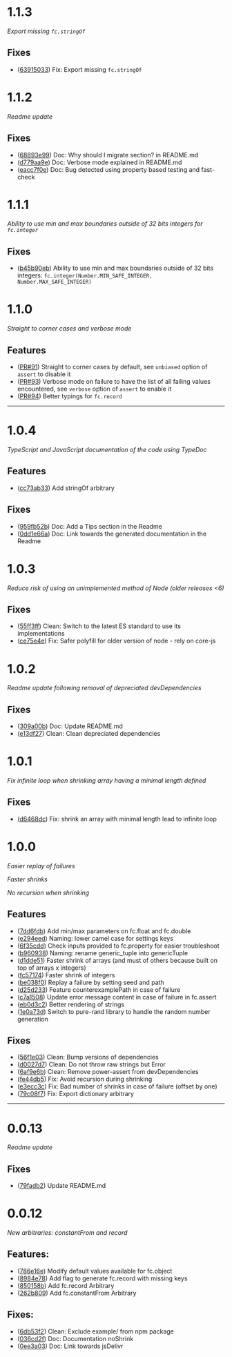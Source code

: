 # 1.1.3

_Export missing `fc.stringOf`_

## Fixes

- ([63915033](/commit/63915033)) Fix: Export missing `fc.stringOf`

# 1.1.2

_Readme update_

## Fixes

- ([68893e99](/commit/68893e99)) Doc: Why should I migrate section? in README.md
- ([d779aa9e](/commit/d779aa9e)) Doc: Verbose mode explained in README.md
- ([eacc7f0e](/commit/eacc7f0e)) Doc: Bug detected using property based testing and fast-check

# 1.1.1

_Ability to use min and max boundaries outside of 32 bits integers for `fc.integer`_

## Fixes

- ([b45b90eb](/commit/b45b90eb)) Ability to use min and max boundaries outside of 32 bits integers: `fc.integer(Number.MIN_SAFE_INTEGER, Number.MAX_SAFE_INTEGER)`

# 1.1.0

_Straight to corner cases and verbose mode_

## Features

- ([PR#91](/pull/91)) Straight to corner cases by default, see `unbiased` option of `assert` to disable it
- ([PR#93](/pull/93)) Verbose mode on failure to have the list of all failing values encountered, see `verbose` option of `assert` to enable it
- ([PR#94](/pull/94)) Better typings for `fc.record`

---

# 1.0.4

_TypeScript and JavaScript documentation of the code using TypeDoc_

## Features

- ([cc73ab33](/commit/cc73ab33)) Add stringOf arbitrary

## Fixes

- ([959fb52b](/commit/959fb52b)) Doc: Add a Tips section in the Readme
- ([0dd1e66a](/commit/0dd1e66a)) Doc: Link towards the generated documentation in the Readme

# 1.0.3

_Reduce risk of using an unimplemented method of Node (older releases <6)_

## Fixes

- ([55ff3ff](/commit/55ff3ff)) Clean: Switch to the latest ES standard to use its implementations
- ([ce75e4e](/commit/ce75e4e)) Fix: Safer polyfill for older version of node - rely on core-js

# 1.0.2

_Readme update following removal of depreciated devDependencies_

## Fixes

- ([309a00b](/commit/309a00b)) Doc: Update README.md
- ([e13df27](/commit/e13df27)) Clean: Clean depreciated dependencies

# 1.0.1

_Fix infinite loop when shrinking array having a minimal length defined_

## Fixes

- ([d6468dc](/commit/d6468dc)) Fix: shrink an array with minimal length lead to infinite loop

# 1.0.0

_Easier replay of failures_

_Faster shrinks_

_No recursion when shrinking_

## Features

- ([7dd6fdb](/commit/7dd6fdb)) Add min/max parameters on fc.float and fc.double
- ([e294eed](/commit/e294eed)) Naming: lower camel case for settings keys
- ([6f35cdd](/commit/6f35cdd)) Check inputs provided to fc.property for easier troubleshoot
- ([b960938](/commit/b960938)) Naming: rename generic_tuple into genericTuple
- ([d1dde51](/commit/d1dde51)) Faster shrink of arrays (and must of others because built on top of arrays x integers)
- ([fc57174](/commit/fc57174)) Faster shrink of integers
- ([be038f0](/commit/be038f0)) Replay a failure by setting seed and path
- ([d25d233](/commit/d25d233)) Feature counterexamplePath in case of failure
- ([c7a1508](/commit/c7a1508)) Update error message content in case of failure in fc.assert
- ([eb0d3c2](/commit/eb0d3c2)) Better rendering of strings
- ([1e0a73d](/commit/1e0a73d)) Switch to pure-rand library to handle the random number generation

## Fixes

- ([56f1e03](/commit/56f1e03)) Clean: Bump versions of dependencies
- ([d0027d7](/commit/d0027d7)) Clean: Do not throw raw strings but Error
- ([6af9e6b](/commit/6af9e6b)) Clean: Remove power-assert from devDependencies
- ([fe44db5](/commit/fe44db5)) Fix: Avoid recursion during shrinking
- ([e3ecc3c](/commit/e3ecc3c)) Fix: Bad number of shrinks in case of failure (offset by one)
- ([79c08f7](/commit/79c08f7)) Fix: Export dictionary arbitrary

---

# 0.0.13

_Readme update_

## Fixes

- ([79fadb2](/commit/79fadb2)) Update README.md

# 0.0.12

_New arbitraries: constantFrom and record_

## Features:

- ([786e16e](/commit/786e16e)) Modify default values available for fc.object
- ([8984e78](/commit/8984e78)) Add flag to generate fc.record with missing keys
- ([850158b](/commit/850158b)) Add fc.record Arbitrary
- ([262b809](/commit/262b809)) Add fc.constantFrom Arbitrary

## Fixes:

- ([6db53f2](/commit/6db53f2)) Clean: Exclude example/ from npm package
- ([036cd2f](/commit/036cd2f)) Doc: Documentation noShrink
- ([0ee3a03](/commit/0ee3a03)) Doc: Link towards jsDelivr
